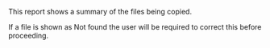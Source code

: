 This report shows a summary of the files being copied.

If a file is shown as Not found the user will be required to correct
this before proceeding.
